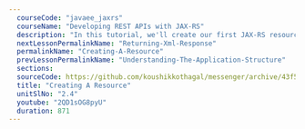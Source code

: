 ```yaml
---
  courseCode: "javaee_jaxrs"
  courseName: "Developing REST APIs with JAX-RS"
  description: "In this tutorial, we'll create our first JAX-RS resource that handles a GET request to an API URL."
  nextLessonPermalinkName: "Returning-Xml-Response"
  permalinkName: "Creating-A-Resource"
  prevLessonPermalinkName: "Understanding-The-Application-Structure"
  sections: 
  sourceCode: https://github.com/koushikkothagal/messenger/archive/43f5a224b7de3099fbd96deee7c0ddb3706059f2.zip
  title: "Creating A Resource"
  unitSlNo: "2.4"
  youtube: "2QD1sOG8pyU"
  duration: 871
---
```

